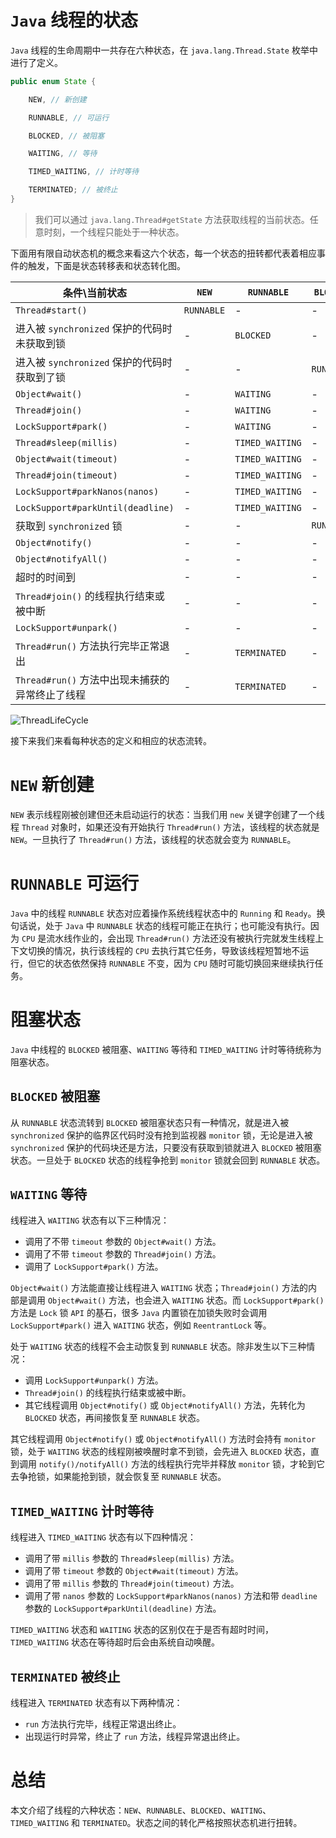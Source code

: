 # `Java` 线程的状态

`Java` 线程的生命周期中一共存在六种状态，在 `java.lang.Thread.State` 枚举中进行了定义。

```java
public enum State {

    NEW, // 新创建

    RUNNABLE, // 可运行

    BLOCKED, // 被阻塞

    WAITING, // 等待

    TIMED_WAITING, // 计时等待

    TERMINATED; // 被终止
}
```

> 我们可以通过 `java.lang.Thread#getState` 方法获取线程的当前状态。任意时刻，一个线程只能处于一种状态。

下面用有限自动状态机的概念来看这六个状态，每一个状态的扭转都代表着相应事件的触发，下面是状态转移表和状态转化图。

| 条件\当前状态                                   | `NEW`      | `RUNNABLE`      | `BLOCKED`  | `WAITING`  | `TIMED_WAITING` | `TERMINATED` |
| ----------------------------------------------- | ---------- | --------------- | ---------- | ---------- | --------------- | ------------ |
| `Thread#start()`                                | `RUNNABLE` | -               | -          | -          | -               | -            |
| 进入被 `synchronized` 保护的代码时未获取到锁    | -          | `BLOCKED`       | -          | -          | -               | -            |
| 进入被 `synchronized` 保护的代码时获取到了锁    | -          | -               | `RUNNABLE` | -          | -               | -            |
| `Object#wait()`                                 | -          | `WAITING`       | -          | -          | -               | -            |
| `Thread#join()`                                 | -          | `WAITING`       | -          | -          | -               | -            |
| `LockSupport#park()`                            | -          | `WAITING`       | -          | -          | -               | -            |
| `Thread#sleep(millis)`                          | -          | `TIMED_WAITING` | -          | -          | -               | -            |
| `Object#wait(timeout)`                          | -          | `TIMED_WAITING` | -          | -          | -               | -            |
| `Thread#join(timeout)`                          | -          | `TIMED_WAITING` | -          | -          | -               | -            |
| `LockSupport#parkNanos(nanos)`                  | -          | `TIMED_WAITING` | -          | -          | -               | -            |
| `LockSupport#parkUntil(deadline)`               | -          | `TIMED_WAITING` | -          | -          | -               | -            |
| 获取到 `synchronized` 锁                        | -          | -               | `RUNNABLE` | -          | -               | -            |
| `Object#notify()`                               | -          | -               | -          | `BLOCKED`  | `BLOCKED`       | -            |
| `Object#notifyAll()`                            | -          | -               | -          | `BLOCKED`  | `BLOCKED`       | -            |
| 超时的时间到                                    | -          | -               | -          | -          | `RUNNABLE`      | -            |
| `Thread#join()` 的线程执行结束或被中断          | -          | -               | -          | `RUNNABLE` | `RUNNABLE`      | -            |
| `LockSupport#unpark()`                          | -          | -               | -          | `RUNNABLE` | `RUNNABLE`      | -            |
| `Thread#run()` 方法执行完毕正常退出             | -          | `TERMINATED`    | -          | -          | -               | -            |
| `Thread#run()` 方法中出现未捕获的异常终止了线程 | -          | `TERMINATED`    | -          | -          | -               | -            |

![ThreadLifeCycle](https://cdn.jsdelivr.net/gh/sunchaser-lilu/sunchaser-cdn@master/images/juc/thread-lifecycle.png)

接下来我们来看每种状态的定义和相应的状态流转。

# `NEW` 新创建

`NEW` 表示线程刚被创建但还未启动运行的状态：当我们用 `new` 关键字创建了一个线程 `Thread` 对象时，如果还没有开始执行 `Thread#run()` 方法，该线程的状态就是 `NEW`。一旦执行了 `Thread#run()` 方法，该线程的状态就会变为 `RUNNABLE`。

# `RUNNABLE` 可运行

`Java` 中的线程 `RUNNABLE` 状态对应着操作系统线程状态中的 `Running` 和 `Ready`。换句话说，处于 `Java` 中 `RUNNABLE` 状态的线程可能正在执行；也可能没有执行。因为 `CPU` 是流水线作业的，会出现 `Thread#run()` 方法还没有被执行完就发生线程上下文切换的情况，执行该线程的 `CPU` 去执行其它任务，导致该线程短暂地不运行，但它的状态依然保持 `RUNNABLE` 不变，因为 `CPU` 随时可能切换回来继续执行任务。

# 阻塞状态

`Java` 中线程的 `BLOCKED` 被阻塞、`WAITING` 等待和 `TIMED_WAITING` 计时等待统称为阻塞状态。

## `BLOCKED` 被阻塞

从 `RUNNABLE` 状态流转到 `BLOCKED` 被阻塞状态只有一种情况，就是进入被 `synchronized` 保护的临界区代码时没有抢到监视器 `monitor` 锁，无论是进入被 `synchronized` 保护的代码块还是方法，只要没有获取到锁就进入 `BLOCKED` 被阻塞状态。一旦处于 `BLOCKED` 状态的线程争抢到 `monitor` 锁就会回到 `RUNNABLE` 状态。

## `WAITING` 等待

线程进入 `WAITING` 状态有以下三种情况：

- 调用了不带 `timeout` 参数的 `Object#wait()` 方法。
- 调用了不带 `timeout` 参数的 `Thread#join()` 方法。
- 调用了 `LockSupport#park()` 方法。

`Object#wait()` 方法能直接让线程进入 `WAITING` 状态；`Thread#join()` 方法的内部是调用 `Object#wait()` 方法，也会进入 `WAITING` 状态。而 `LockSupport#park()` 方法是 `Lock` 锁 `API` 的基石，很多 `Java` 内置锁在加锁失败时会调用 `LockSupport#park()` 进入 `WAITING` 状态，例如 `ReentrantLock` 等。

处于 `WAITING` 状态的线程不会主动恢复到 `RUNNABLE` 状态。除非发生以下三种情况：

- 调用 `LockSupport#unpark()` 方法。
- `Thread#join()` 的线程执行结束或被中断。
- 其它线程调用 `Object#notify()` 或 `Object#notifyAll()` 方法，先转化为 `BLOCKED` 状态，再间接恢复至 `RUNNABLE` 状态。

其它线程调用 `Object#notify()` 或 `Object#notifyAll()` 方法时会持有 `monitor` 锁，处于 `WAITING` 状态的线程刚被唤醒时拿不到锁，会先进入 `BLOCKED` 状态，直到调用 `notify()/notifyAll()` 方法的线程执行完毕并释放 `monitor` 锁，才轮到它去争抢锁，如果能抢到锁，就会恢复至 `RUNNABLE` 状态。

## `TIMED_WAITING` 计时等待

线程进入 `TIMED_WAITING` 状态有以下四种情况：

- 调用了带 `millis` 参数的 `Thread#sleep(millis)` 方法。
- 调用了带 `timeout` 参数的 `Object#wait(timeout)` 方法。
- 调用了带 `millis` 参数的 `Thread#join(timeout)` 方法。
- 调用了带 `nanos` 参数的 `LockSupport#parkNanos(nanos)` 方法和带 `deadline` 参数的 `LockSupport#parkUntil(deadline)` 方法。

`TIMED_WAITING` 状态和 `WAITING` 状态的区别仅在于是否有超时时间，`TIMED_WAITING` 状态在等待超时后会由系统自动唤醒。

## `TERMINATED` 被终止

线程进入 `TERMINATED` 状态有以下两种情况：

- `run` 方法执行完毕，线程正常退出终止。
- 出现运行时异常，终止了 `run` 方法，线程异常退出终止。

# 总结

本文介绍了线程的六种状态：`NEW`、`RUNNABLE`、`BLOCKED`、`WAITING`、`TIMED_WAITING` 和 `TERMINATED`。状态之间的转化严格按照状态机进行扭转。

